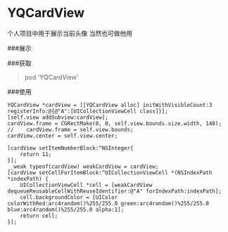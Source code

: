 # YQCardView
个人项目中用于展示当前头像 当然也可做他用

###展示
[](!https://github.com/yuyedaidao/YQCardView/blob/master/carView.gif)

###获取

 > pod 'YQCardView'

###使用

    YQCardView *cardView = [[YQCardView alloc] initWithVisibleCount:3 registerInfo:@{@"A":[UICollectionViewCell class]}];
    [self.view addSubview:cardView];
    cardView.frame = CGRectMake(0, 0, self.view.bounds.size.width, 140);
    //    cardView.frame = self.view.bounds;
    cardView.center = self.view.center;
    
    [cardView setItemNumberBlock:^NSInteger{
        return 11;
    }];
    __weak typeof(cardView) weakCardView = cardView;
    [cardView setCellForItemBlock:^UICollectionViewCell *(NSIndexPath *indexPath) {
        UICollectionViewCell *cell = [weakCardView dequeueReusableCellWithReuseIdentifier:@"A" forIndexPath:indexPath];
        cell.backgroundColor = [UIColor colorWithRed:arc4random()%255/255.0 green:arc4random()%255/255.0 blue:arc4random()%255/255.0 alpha:1];
        return cell;
    }];

